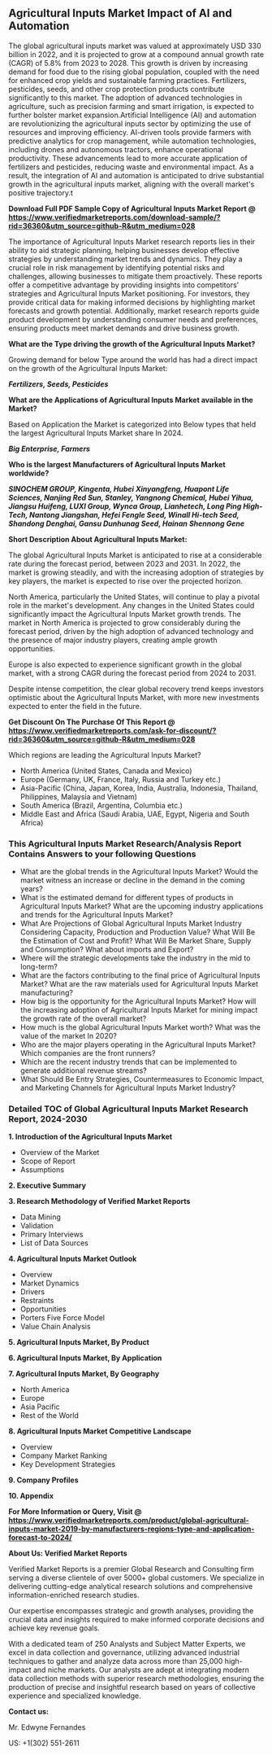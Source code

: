 <h2>Agricultural Inputs Market Impact of AI and Automation</h2>The global agricultural inputs market was valued at approximately USD 330 billion in 2022, and it is projected to grow at a compound annual growth rate (CAGR) of 5.8% from 2023 to 2028. This growth is driven by increasing demand for food due to the rising global population, coupled with the need for enhanced crop yields and sustainable farming practices. Fertilizers, pesticides, seeds, and other crop protection products contribute significantly to this market. The adoption of advanced technologies in agriculture, such as precision farming and smart irrigation, is expected to further bolster market expansion.Artificial Intelligence (AI) and automation are revolutionizing the agricultural inputs sector by optimizing the use of resources and improving efficiency. AI-driven tools provide farmers with predictive analytics for crop management, while automation technologies, including drones and autonomous tractors, enhance operational productivity. These advancements lead to more accurate application of fertilizers and pesticides, reducing waste and environmental impact. As a result, the integration of AI and automation is anticipated to drive substantial growth in the agricultural inputs market, aligning with the overall market's positive trajectory.t</p><p id="" class=""><strong>Download Full PDF Sample Copy of Agricultural Inputs Market Report @ <a href="https://www.verifiedmarketreports.com/download-sample/?rid=36360&utm_source=github-R&utm_medium=028" target="_blank">https://www.verifiedmarketreports.com/download-sample/?rid=36360&utm_source=github-R&utm_medium=028</a></strong></p><p>The importance of&nbsp;Agricultural Inputs Market research reports lies in their ability to aid strategic planning, helping businesses develop effective strategies by understanding market trends and dynamics. They play a crucial role in risk management by identifying potential risks and challenges, allowing businesses to mitigate them proactively. These reports offer a competitive advantage by providing insights into competitors' strategies and Agricultural Inputs Market positioning. For investors, they provide critical data for making informed decisions by highlighting market forecasts and growth potential. Additionally, market research reports guide product development by understanding consumer needs and preferences, ensuring products meet market demands and drive business growth.</p><p><strong>What are the&nbsp;Type driving the growth of the Agricultural Inputs Market?</strong></p><p id="" class="">Growing demand for below Type around the world has had a direct impact on the growth of the Agricultural Inputs Market:</p><em><strong>Fertilizers, Seeds, Pesticides</strong></em></p><strong>What are the&nbsp;Applications&nbsp;of Agricultural Inputs Market available in the Market?</strong></p><p id="" class="">Based on Application the Market is categorized into Below types that held the largest Agricultural Inputs Market share In 2024.</p><em><strong>Big Enterprise, Farmers</strong></em></p><strong>Who is the largest Manufacturers of Agricultural Inputs Market worldwide?</strong></p><p><em><strong>SINOCHEM GROUP, Kingenta, Hubei Xinyangfeng, Huapont Life Sciences, Nanjing Red Sun, Stanley, Yangnong Chemical, Hubei Yihua, Jiangsu Huifeng, LUXI Group, Wynca Group, Lianhetech, Long Ping High-Tech, Nantong Jiangshan, Hefei Fengle Seed, Winall Hi-tech Seed, Shandong Denghai, Gansu Dunhunag Seed, Hainan Shennong Gene</strong></em></p><p id="" class=""><strong>Short Description About Agricultural Inputs Market:</strong></p><p>The global Agricultural Inputs Market is anticipated to rise at a considerable rate during the forecast period, between 2023 and 2031. In 2022, the market is growing steadily, and with the increasing adoption of strategies by key players, the market is expected to rise over the projected horizon.</p><p>North America, particularly the United States, will continue to play a pivotal role in the market's development. Any changes in the United States could significantly impact the Agricultural Inputs Market growth trends. The market in North America is projected to grow considerably during the forecast period, driven by the high adoption of advanced technology and the presence of major industry players, creating ample growth opportunities.</p><p>Europe is also expected to experience significant growth in the global market, with a strong CAGR during the forecast period from 2024 to 2031.</p><p>Despite intense competition, the clear global recovery trend keeps investors optimistic about the Agricultural Inputs Market, with more new investments expected to enter the field in the future.</p><p id="" class=""><strong>Get Discount On The Purchase Of This Report @ <a href="https://www.verifiedmarketreports.com/ask-for-discount/?rid=36360&utm_source=github-R&utm_medium=028" target="_blank">https://www.verifiedmarketreports.com/ask-for-discount/?rid=36360&utm_source=github-R&utm_medium=028</a></strong></p>Which regions are leading the Agricultural Inputs Market?</p><ul><li>North America (United States, Canada and Mexico)</li><li>Europe (Germany, UK, France, Italy, Russia and Turkey etc.)</li><li>Asia-Pacific (China, Japan, Korea, India, Australia, Indonesia, Thailand, Philippines, Malaysia and Vietnam)</li><li>South America (Brazil, Argentina, Columbia etc.)</li><li>Middle East and Africa (Saudi Arabia, UAE, Egypt, Nigeria and South Africa)</li></ul><h3 id="" class="">This Agricultural Inputs Market Research/Analysis Report Contains Answers to your following Questions</h3><ul><li>What are the global trends in the Agricultural Inputs Market? Would the market witness an increase or decline in the demand in the coming years?</li><li>What is the estimated demand for different types of products in Agricultural Inputs Market? What are the upcoming industry applications and trends for the Agricultural Inputs Market?</li><li>What Are Projections of Global Agricultural Inputs Market Industry Considering Capacity, Production and Production Value? What Will Be the Estimation of Cost and Profit? What Will Be Market Share, Supply and Consumption? What about imports and Export?</li><li>Where will the strategic developments take the industry in the mid to long-term?</li><li>What are the factors contributing to the final price of Agricultural Inputs Market? What are the raw materials used for Agricultural Inputs Market manufacturing?</li><li>How big is the opportunity for the Agricultural Inputs Market? How will the increasing adoption of Agricultural Inputs Market for mining impact the growth rate of the overall market?</li><li>How much is the global Agricultural Inputs Market worth? What was the value of the market In 2020?</li><li>Who are the major players operating in the Agricultural Inputs Market? Which companies are the front runners?</li><li>Which are the recent industry trends that can be implemented to generate additional revenue streams?</li><li>What Should Be Entry Strategies, Countermeasures to Economic Impact, and Marketing Channels for Agricultural Inputs Market Industry?</li></ul><h3 id="" class="">Detailed TOC of Global Agricultural Inputs Market Research Report, 2024-2030</h3><p id="" class=""><strong>1. Introduction of the Agricultural Inputs Market</strong></p><ul><li>Overview of the Market</li><li>Scope of Report</li><li>Assumptions</li></ul><p id="" class=""><strong>2. Executive Summary</strong></p><p id="" class=""><strong>3. Research Methodology of Verified Market Reports</strong></p><ul><li>Data Mining</li><li>Validation</li><li>Primary Interviews</li><li>List of Data Sources</li></ul><p id="" class=""><strong>4. Agricultural Inputs Market Outlook</strong></p><ul><li>Overview</li><li>Market Dynamics</li><li>Drivers</li><li>Restraints</li><li>Opportunities</li><li>Porters Five Force Model</li><li>Value Chain Analysis</li></ul><p id="" class=""><strong>5. Agricultural Inputs Market, By Product</strong></p><p id="" class=""><strong>6. Agricultural Inputs Market, By Application</strong></p><p id="" class=""><strong>7. Agricultural Inputs Market, By Geography</strong></p><ul><li>North America</li><li>Europe</li><li>Asia Pacific</li><li>Rest of the World</li></ul><p id="" class=""><strong>8. Agricultural Inputs Market Competitive Landscape</strong></p><ul><li>Overview</li><li>Company Market Ranking</li><li>Key Development Strategies</li></ul><p id="" class=""><strong>9. Company Profiles</strong></p><p id="" class=""><strong>10. Appendix</strong></p><p id="" class=""><strong>For More Information or Query, Visit @ <a href="https://www.verifiedmarketreports.com/product/global-agricultural-inputs-market-2019-by-manufacturers-regions-type-and-application-forecast-to-2024/" target="_blank">https://www.verifiedmarketreports.com/product/global-agricultural-inputs-market-2019-by-manufacturers-regions-type-and-application-forecast-to-2024/</a></strong></p><p id="" class=""><strong>About Us: Verified Market Reports</strong></p><p id="" class="">Verified Market Reports is a premier Global Research and Consulting firm serving a diverse clientele of over 5000+ global customers. We specialize in delivering cutting-edge analytical research solutions and comprehensive information-enriched research studies.</p><p id="" class="">Our expertise encompasses strategic and growth analyses, providing the crucial data and insights required to make informed corporate decisions and achieve key revenue goals.</p><p id="" class="">With a dedicated team of 250 Analysts and Subject Matter Experts, we excel in data collection and governance, utilizing advanced industrial techniques to gather and analyze data across more than 25,000 high-impact and niche markets. Our analysts are adept at integrating modern data collection methods with superior research methodologies, ensuring the production of precise and insightful research based on years of collective experience and specialized knowledge.</p><p id="" class=""><strong>Contact us:</strong></p><p id="" class="">Mr. Edwyne Fernandes</p><p id="" class="">US: +1(302) 551-2611</p>